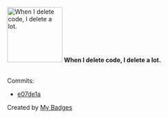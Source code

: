 <img src="https://github.com/my-badges/my-badges/blob/master/src/all-badges/mass-delete-commit/mass-delete-commit.png?raw=true" alt="When I delete code, I delete a lot." title="When I delete code, I delete a lot." width="128">
<strong>When I delete code, I delete a lot.</strong>
<br><br>

Commits:

- <a href="https://github.com/xodms1701/write-platform-back/commit/e07de1ad5bcce5a920ba2444fca365e85ede5a82">e07de1a</a>


Created by <a href="https://github.com/my-badges/my-badges">My Badges</a>
